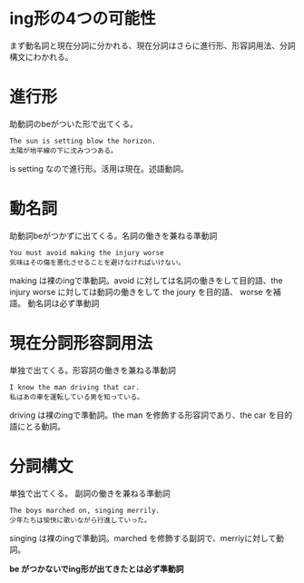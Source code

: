 ing形の4つの可能性
==================

まず動名詞と現在分詞に分かれる、現在分詞はさらに進行形、形容詞用法、分詞構文にわかれる。

# 進行形
助動詞のbeがついた形で出てくる。

```
The sun is setting blow the horizon.
太陽が地平線の下に沈みつつある。
```

is setting なので進行形。活用は現在。述語動詞。

# 動名詞
助動詞beがつかずに出てくる。名詞の働きを兼ねる準動詞

```
You must avoid making the injury worse
気味はその傷を悪化させることを避けなければいけない。
```

making は裸のingで準動詞。avoid に対しては名詞の働きをして目的語、the injury worse に対しては動詞の働きをして the joury を目的語、 worse を補語。
動名詞は必ず準動詞

# 現在分詞形容詞用法
単独で出てくる。形容詞の働きを兼ねる準動詞

```
I know the man driving that car.
私はあの車を運転している男を知っている。
```

driving は裸のingで準動詞。the man を修飾する形容詞であり、the car を目的語にとる動詞。

# 分詞構文
単独で出てくる。
副詞の働きを兼ねる準動詞

```
The boys marched on, singing merrily.
少年たちは愉快に歌いながら行進していった。
```

singing は裸のingで準動詞。marched を修飾する副詞で、merriyに対して動詞。

**be がつかないでing形が出てきたとは必ず準動詞**
